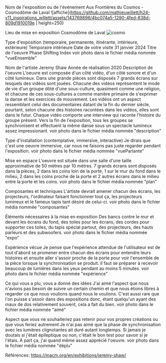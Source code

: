 Nom de l'exposition ou de l'événement
Aux Frontières du Cosmos - Cosmodôme de Laval
![affiche](https://github.com/mathieuwillett/h24-v11_inspirations_willett/assets/143769896/4bc074a5-1290-4fed-838d-809d1910019e | height=250)


Lieu de mise en exposition
Cosmodôme de Laval
![cosmo](https://github.com/mathieuwillett/h24-v11_inspirations_willett/assets/143769896/422dafe0-cf89-4741-9e75-908447e0e064)


Type d'exposition (temporaire, permanente, itinérante, intérieure, extérieure)
Temporaire intérieure
Date de votre visite
31 janvier 2024
Titre de l'oeuvre
Phase Shifting Index
voir photo dans le fichier média nommée "vueEnsemble"

Nom de l'artiste
Jeremy Shaw
Année de réalisation
2020
Description de l'oeuvre
L'oeuvre est composée d'un côté vidéo, d'un côté sonore et d'un côté lumineux. Dans une grande pièces sont disposés 7 grands écrans sur lesquels des vidéos sont jouées. Chacune des vidéos représentent le mode de vie d'un groupe dôté d'une sous-culture, quasiment comme une religion, et chacune de ces sous-cultures a comme manière primaire de s'exprimer la danse et les exercices de mouvement. Les vidéos ont un aspect ressemblant celui des documentaires datant de la fin du dernier siècle, pourtant, selon chacune des histoires racontées dans les vidéos, elles sont dans le futur. Chaque vidéo comporte une interview qui raconte l'histoire du groupe présent. Vers la fin de l'exposition, tous les groupes se synchronisent et effectuent la même danse sous un spectacle lumineux assez impressionant.
voir photo dans le fichier média nommée "description"

Type d'installation (contemplative, immersive, interactive)
Je dirais que c'est une oeuvre immersive, car nous ne faisons pas juste regarder pendant l'exposition.
voir photo dans le fichier média nommée "vueParlante"

Mise en espace
L'oeuvre est située dans une salle d'une taille approximative de 50 mètres par 10 mètres. 7 grands écrans sont disposés dans la pièces, 2 dans les coins loin de la porte, 1 sur le mur du fond dans le milieu, 2 dans les coins proche de la porte et 2 autres écrans dans le milieu entre la porte et les coins.
voir photo dans le fichier média nommée "plan"

Composantes et techniques
L'artiste devrait amener chacun des écrans, les projecteurs, l'ordinateur faisant fonctionner tout ça, les projecteurs lumineux et le fameux tapis tant désiré de celui-ci.
voir photo dans le fichier média nommée "composantes"

Éléments nécessaires à la mise en exposition
Des bancs contre le mur et devant les écrans du fond, des toiles pour les écrans, des cordes pour supporter ces toiles, du tapis spécial partout, des projecteurs, des hauts parleurs et des subwoofers.
voir photo dans le fichier média nommée "expo"

Expérience vécue
Je pense que l'expérience attendue de l'utilisateur est de tout d'abord se promener entre chacun des écrans pour entendre leurs histoires et ensuite aller s'assoir proche de la porte pour voir l'ensemble de la pièce lorsque la synchronisation se produit. Il faut se préparer à recevoir beaucoup de lumières dans les yeux pendant au moins 5 minutes.
voir photo dans le fichier média nommée "expérience"

Ce qui vous a plu, vous a donné des idées
J'ai aimé l'aspect que nous n'avions pas besoin de suivre un certain chemin et que nous étions libres à regarder ce que nous voulions quand nous le voulions. C'est aussi rare que l'on puisse s'assoir dans des expositions donc, étant quelqu'un ayant des maux de dos relativement souvent, cela a fait du bien.
voir photo dans le fichier média nommée "aimé"

Aspect que vous ne souhaiteriez pas retenir pour vos propres créations ou que vous feriez autrement
Je n'ai pas aimé que la phase de synchronisation avec les lumières clignotantes ait duré autant longtemps. Si jamais je doutais si j'était épileptique ou non, c'était le bon test pour savoir si je l'étais. À part ça, j'ai quand même assez apprécié l'oeuvre.
voir photo dans le fichier média nommée "déplu"

Références:
https://macm.org/en/exhibitions/jeremy-shaw/
